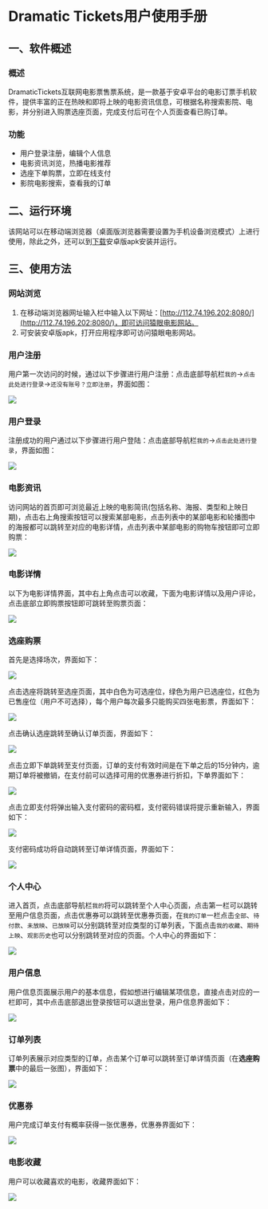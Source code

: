 # Dramatic Tickets用户使用手册



## 一、软件概述

### 概述

DramaticTickets互联网电影票售票系统，是一款基于安卓平台的电影订票手机软件，提供丰富的正在热映和即将上映的电影资讯信息，可根据名称搜索影院、电影，并分别进入购票选座页面，完成支付后可在个人页面查看已购订单。

### 功能

* 用户登录注册，编辑个人信息
* 电影资讯浏览，热播电影推荐
* 选座下单购票，立即在线支付
* 影院电影搜索，查看我的订单




## 二、运行环境

该网站可以在移动端浏览器（桌面版浏览器需要设置为手机设备浏览模式）上进行使用，除此之外，还可以到[下载](http://112.74.196.202:8080/static/MonkeyEye.apk)安卓版apk安装并运行。



## 三、使用方法

### 网站浏览

1. 在移动端浏览器网址输入栏中输入以下网址：[http://112.74.196.202:8080/](http://112.74.196.202:8080/)，即可访问猿眼电影网站。
2. 可安装安卓版apk，打开应用程序即可访问猿眼电影网站。


### 用户注册

用户第一次访问的时候，通过以下步骤进行用户注册：点击底部导航栏`我的`->`点击此处进行登录`->`还没有账号？立即注册`，界面如图：

![](images/user-manual-signup.png)

### 用户登录
注册成功的用户通过以下步骤进行用户登陆：点击底部导航栏`我的`->`点击此处进行登录`，界面如图：

![](images/user-manual-login.png)

### 电影资讯
访问网站的首页即可浏览最近上映的电影简讯(包括名称、海报、类型和上映日期)，点击右上角搜索按钮可以搜索某部电影，点击列表中的某部电影和轮播图中的海报都可以跳转至对应的电影详情，点击列表中某部电影的购物车按钮即可立即购票：

![](images/user-manual-movies.png)

### 电影详情
以下为电影详情界面，其中右上角点击可以收藏，下面为电影详情以及用户评论，点击底部立即购票按钮即可跳转至购票页面：

![](images/user-manual-detail.png)

### 选座购票

首先是选择场次，界面如下：

![](images/user-manual-screens.png)

点击选座将跳转至选座页面，其中白色为可选座位，绿色为用户已选座位，红色为已售座位（用户不可选择），每个用户每次最多只能购买四张电影票，界面如下：

![](images/user-manual-seats.png)

点击确认选座跳转至确认订单页面，界面如下：

![](images/user-manual-reservation.png)

点击立即下单跳转至支付页面，订单的支付有效时间是在下单之后的15分钟内，逾期订单将被撤销，在支付前可以选择可用的优惠券进行折扣，下单界面如下：

![](images/user-manual-pay.png)

点击立即支付将弹出输入支付密码的密码框，支付密码错误将提示重新输入，界面如下：

![](images/user-manual-pay-box.png)

支付密码成功将自动跳转至订单详情页面，界面如下：

![](images/user-manual-order-detail.png)

### 个人中心
进入首页，点击底部导航栏`我的`将可以跳转至个人中心页面，点击第一栏可以跳转至用户信息页面，点击优惠券可以跳转至优惠券页面，在`我的订单`一栏点击`全部`、`待付款`、`未放映`、`已放映`可以分别跳转至对应类型的订单列表，下面点击`我的收藏`、`期待上映`、`观影历史`也可以分别跳转至对应的页面。个人中心的界面如下：

![](images/user-manual-me.png)

### 用户信息
用户信息页面展示用户的基本信息，假如想进行编辑某项信息，直接点击对应的一栏即可，其中点击底部退出登录按钮可以退出登录，用户信息界面如下：

![](images/user-manual-info.png)

### 订单列表
订单列表展示对应类型的订单，点击某个订单可以跳转至订单详情页面（在**选座购票**中的最后一张图），界面如下：

![](images/user-manual-orders.png)

### 优惠券
用户完成订单支付有概率获得一张优惠券，优惠券界面如下：

![](images/user-manual-coupons.png)

### 电影收藏
用户可以收藏喜欢的电影，收藏界面如下：

![](images/user-manual-favourite.png)

